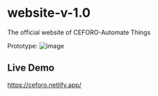 # website-v-1.0
The official website of CEFORO-Automate Things

Prototype:
![image](https://user-images.githubusercontent.com/52818671/91944682-1c6d1700-ed1c-11ea-8efe-2db9356388aa.png)

## Live Demo
https://ceforo.netlify.app/

